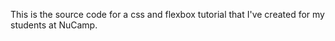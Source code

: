 This is the source code for a css and flexbox tutorial that I've created for my students at NuCamp. 
